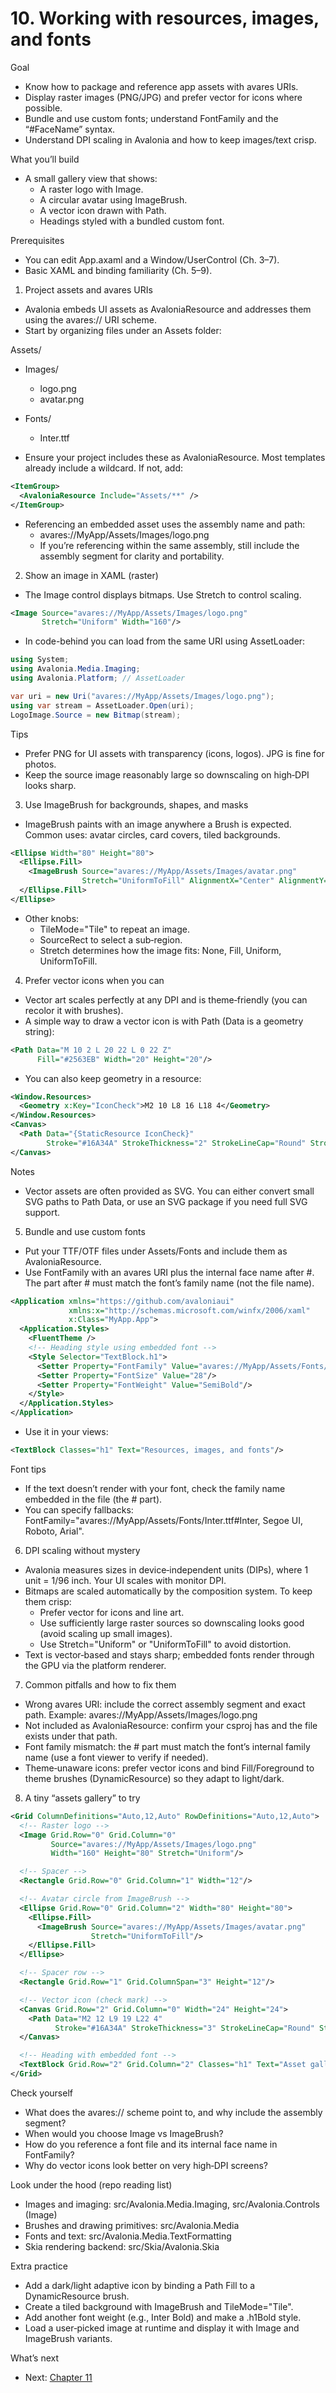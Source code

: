 # 10. Working with resources, images, and fonts

Goal
- Know how to package and reference app assets with avares URIs.
- Display raster images (PNG/JPG) and prefer vector for icons where possible.
- Bundle and use custom fonts; understand FontFamily and the “#FaceName” syntax.
- Understand DPI scaling in Avalonia and how to keep images/text crisp.

What you’ll build
- A small gallery view that shows:
  - A raster logo with Image.
  - A circular avatar using ImageBrush.
  - A vector icon drawn with Path.
  - Headings styled with a bundled custom font.

Prerequisites
- You can edit App.axaml and a Window/UserControl (Ch. 3–7).
- Basic XAML and binding familiarity (Ch. 5–9).

1) Project assets and avares URIs
- Avalonia embeds UI assets as AvaloniaResource and addresses them using the avares:// URI scheme.
- Start by organizing files under an Assets folder:

Assets/
- Images/
  - logo.png
  - avatar.png
- Fonts/
  - Inter.ttf

- Ensure your project includes these as AvaloniaResource. Most templates already include a wildcard. If not, add:

```xml
<ItemGroup>
  <AvaloniaResource Include="Assets/**" />
</ItemGroup>
```

- Referencing an embedded asset uses the assembly name and path:
  - avares://MyApp/Assets/Images/logo.png
  - If you’re referencing within the same assembly, still include the assembly segment for clarity and portability.

2) Show an image in XAML (raster)
- The Image control displays bitmaps. Use Stretch to control scaling.

```xml
<Image Source="avares://MyApp/Assets/Images/logo.png"
       Stretch="Uniform" Width="160"/>
```

- In code-behind you can load from the same URI using AssetLoader:

```csharp
using System;
using Avalonia.Media.Imaging;
using Avalonia.Platform; // AssetLoader

var uri = new Uri("avares://MyApp/Assets/Images/logo.png");
using var stream = AssetLoader.Open(uri);
LogoImage.Source = new Bitmap(stream);
```

Tips
- Prefer PNG for UI assets with transparency (icons, logos). JPG is fine for photos.
- Keep the source image reasonably large so downscaling on high‑DPI looks sharp.

3) Use ImageBrush for backgrounds, shapes, and masks
- ImageBrush paints with an image anywhere a Brush is expected. Common uses: avatar circles, card covers, tiled backgrounds.

```xml
<Ellipse Width="80" Height="80">
  <Ellipse.Fill>
    <ImageBrush Source="avares://MyApp/Assets/Images/avatar.png"
                Stretch="UniformToFill" AlignmentX="Center" AlignmentY="Center"/>
  </Ellipse.Fill>
</Ellipse>
```

- Other knobs:
  - TileMode="Tile" to repeat an image.
  - SourceRect to select a sub‑region.
  - Stretch determines how the image fits: None, Fill, Uniform, UniformToFill.

4) Prefer vector icons when you can
- Vector art scales perfectly at any DPI and is theme‑friendly (you can recolor it with brushes).
- A simple way to draw a vector icon is with Path (Data is a geometry string):

```xml
<Path Data="M 10 2 L 20 22 L 0 22 Z"
      Fill="#2563EB" Width="20" Height="20"/>
```

- You can also keep geometry in a resource:

```xml
<Window.Resources>
  <Geometry x:Key="IconCheck">M2 10 L8 16 L18 4</Geometry>
</Window.Resources>
<Canvas>
  <Path Data="{StaticResource IconCheck}"
        Stroke="#16A34A" StrokeThickness="2" StrokeLineCap="Round" StrokeLineJoin="Round"/>
</Canvas>
```

Notes
- Vector assets are often provided as SVG. You can either convert small SVG paths to Path Data, or use an SVG package if you need full SVG support.

5) Bundle and use custom fonts
- Put your TTF/OTF files under Assets/Fonts and include them as AvaloniaResource.
- Use FontFamily with an avares URI plus the internal face name after #. The part after # must match the font’s family name (not the file name).

```xml
<Application xmlns="https://github.com/avaloniaui"
             xmlns:x="http://schemas.microsoft.com/winfx/2006/xaml"
             x:Class="MyApp.App">
  <Application.Styles>
    <FluentTheme />
    <!-- Heading style using embedded font -->
    <Style Selector="TextBlock.h1">
      <Setter Property="FontFamily" Value="avares://MyApp/Assets/Fonts/Inter.ttf#Inter"/>
      <Setter Property="FontSize" Value="28"/>
      <Setter Property="FontWeight" Value="SemiBold"/>
    </Style>
  </Application.Styles>
</Application>
```

- Use it in your views:

```xml
<TextBlock Classes="h1" Text="Resources, images, and fonts"/>
```

Font tips
- If the text doesn’t render with your font, check the family name embedded in the file (the # part).
- You can specify fallbacks: FontFamily="avares://MyApp/Assets/Fonts/Inter.ttf#Inter, Segoe UI, Roboto, Arial".

6) DPI scaling without mystery
- Avalonia measures sizes in device‑independent units (DIPs), where 1 unit = 1/96 inch. Your UI scales with monitor DPI.
- Bitmaps are scaled automatically by the composition system. To keep them crisp:
  - Prefer vector for icons and line art.
  - Use sufficiently large raster sources so downscaling looks good (avoid scaling up small images).
  - Use Stretch="Uniform" or "UniformToFill" to avoid distortion.
- Text is vector‑based and stays sharp; embedded fonts render through the GPU via the platform renderer.

7) Common pitfalls and how to fix them
- Wrong avares URI: include the correct assembly segment and exact path. Example: avares://MyApp/Assets/Images/logo.png
- Not included as AvaloniaResource: confirm your csproj has <AvaloniaResource Include="Assets/**" /> and the file exists under that path.
- Font family mismatch: the # part must match the font’s internal family name (use a font viewer to verify if needed).
- Theme‑unaware icons: prefer vector icons and bind Fill/Foreground to theme brushes (DynamicResource) so they adapt to light/dark.

8) A tiny “assets gallery” to try

```xml
<Grid ColumnDefinitions="Auto,12,Auto" RowDefinitions="Auto,12,Auto">
  <!-- Raster logo -->
  <Image Grid.Row="0" Grid.Column="0"
         Source="avares://MyApp/Assets/Images/logo.png"
         Width="160" Height="80" Stretch="Uniform"/>

  <!-- Spacer -->
  <Rectangle Grid.Row="0" Grid.Column="1" Width="12"/>

  <!-- Avatar circle from ImageBrush -->
  <Ellipse Grid.Row="0" Grid.Column="2" Width="80" Height="80">
    <Ellipse.Fill>
      <ImageBrush Source="avares://MyApp/Assets/Images/avatar.png"
                  Stretch="UniformToFill"/>
    </Ellipse.Fill>
  </Ellipse>

  <!-- Spacer row -->
  <Rectangle Grid.Row="1" Grid.ColumnSpan="3" Height="12"/>

  <!-- Vector icon (check mark) -->
  <Canvas Grid.Row="2" Grid.Column="0" Width="24" Height="24">
    <Path Data="M2 12 L9 19 L22 4"
          Stroke="#16A34A" StrokeThickness="3" StrokeLineCap="Round" StrokeLineJoin="Round"/>
  </Canvas>

  <!-- Heading with embedded font -->
  <TextBlock Grid.Row="2" Grid.Column="2" Classes="h1" Text="Asset gallery"/>
</Grid>
```

Check yourself
- What does the avares:// scheme point to, and why include the assembly segment?
- When would you choose Image vs ImageBrush?
- How do you reference a font file and its internal face name in FontFamily?
- Why do vector icons look better on very high‑DPI screens?

Look under the hood (repo reading list)
- Images and imaging: src/Avalonia.Media.Imaging, src/Avalonia.Controls (Image)
- Brushes and drawing primitives: src/Avalonia.Media
- Fonts and text: src/Avalonia.Media.TextFormatting
- Skia rendering backend: src/Skia/Avalonia.Skia

Extra practice
- Add a dark/light adaptive icon by binding a Path Fill to a DynamicResource brush.
- Create a tiled background with ImageBrush and TileMode="Tile".
- Add another font weight (e.g., Inter Bold) and make a .h1Bold style.
- Load a user‑picked image at runtime and display it with Image and ImageBrush variants.

What’s next
- Next: [Chapter 11](Chapter11.md)
